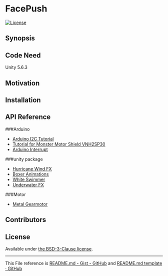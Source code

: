 # FacePush
[![License](https://poser.pugx.org/padraic/humbug_get_contents/license)](https://opensource.org/licenses/BSD-3-Clause)

## Synopsis



## Code Need

Unity 5.6.3

## Motivation



## Installation


## API Reference

###Arduino
* [Arduino I2C Tutorial](https://arduino169.blogspot.tw/2015/07/arduino-i2c.html?m=1)
* [Tutorial for Monster Motor Shield VNH2SP30 ](http://www.instructables.com/id/Monster-Motor-Shield-VNH2SP30/)
* [Arduino Interrupt ](https://chtseng.wordpress.com/2015/12/25/arduino-%E4%B8%AD%E6%96%B7%E5%8A%9F%E8%83%BD/)

###unity package
* [Hurricane Wind FX ](https://assetstore.unity.com/packages/vfx/particles/environment/hurricane-wind-fx-104948)
* [Boxer Animations ](https://assetstore.unity.com/packages/3d/animations/boxer-animations-96950)
* [White Swimmer ](https://assetstore.unity.com/packages/3d/white-swimmer-10686-tris-39121)
* [Underwater FX ](https://assetstore.unity.com/packages/vfx/particles/environment/underwater-fx-61157)

###Motor
* [Metal Gearmotor](https://www.robotshop.com/en/12v-170rpm-econ-metal-gearmotor.html#Specifications)


## Contributors


## License

Available under [the BSD-3-Clause license](https://opensource.org/licenses/BSD-3-Clause).

-----------------------------------
This File reference is [README.md - Gist - GitHub](https://gist.github.com/zenorocha/4526327) and [README.md template · GitHub](https://gist.github.com/jxson/1784669)
